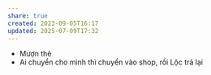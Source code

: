 ```yaml
---
share: true
created: 2023-09-05T16:17
updated: 2025-07-09T17:32
---
```

- Mượn thẻ
- Ai chuyển cho mình thì chuyển vào shop, rồi Lộc trả lại
